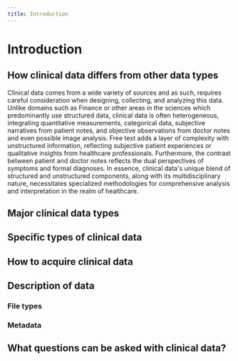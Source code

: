 ```yaml
---
title: Introduction
---
```




# Introduction

## How clinical data differs from other data types

Clinical data comes from a wide variety of sources and as such, requires careful consideration when designing, collecting, and analyzing this data.  Unlike domains such as Finance or other areas in the sciences which predominantly use structured data, clinical data is often heterogeneous, integrating quantitative measurements, categorical data, subjective narratives from patient notes, and objective observations from doctor notes and even possible image analysis.  Free text adds a layer of complexity with unstructured information, reflecting subjective patient experiences or qualitative insights from healthcare professionals. Furthermore, the contrast between patient and doctor notes reflects the dual perspectives of symptoms and formal diagnoses. In essence, clinical data's unique blend of structured and unstructured components, along with its multidisciplinary nature, necessitates specialized methodologies for comprehensive analysis and interpretation in the realm of healthcare.

## Major clinical data types

## Specific types of clinical data

## How to acquire clinical data

## Description of data

### File types

### Metadata

## What questions can be asked with clinical data?
